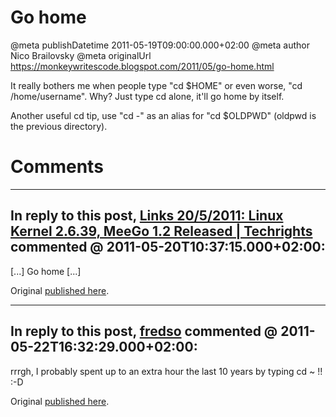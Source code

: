 # Go home

@meta publishDatetime 2011-05-19T09:00:00.000+02:00
@meta author Nico Brailovsky
@meta originalUrl https://monkeywritescode.blogspot.com/2011/05/go-home.html

It really bothers me when people type "cd $HOME" or even worse, "cd /home/username". Why? Just type cd alone, it'll go home by itself.

Another useful cd tip, use "cd -" as an alias for "cd $OLDPWD" (oldpwd is the previous directory).

# Comments

---
## In reply to this post, [Links 20/5/2011: Linux Kernel 2.6.39, MeeGo 1.2 Released | Techrights](http://techrights.org/2011/05/20/meego-1-2-released/) commented @ 2011-05-20T10:37:15.000+02:00:

[...] Go home [...]

Original [published here](md_blog/2011/0519_Gohome.md).

---
## In reply to this post, [fredso]() commented @ 2011-05-22T16:32:29.000+02:00:

rrrgh, I probably spent up to an extra hour the last 10 years by typing cd ~ !! :-D

Original [published here](md_blog/2011/0519_Gohome.md).
